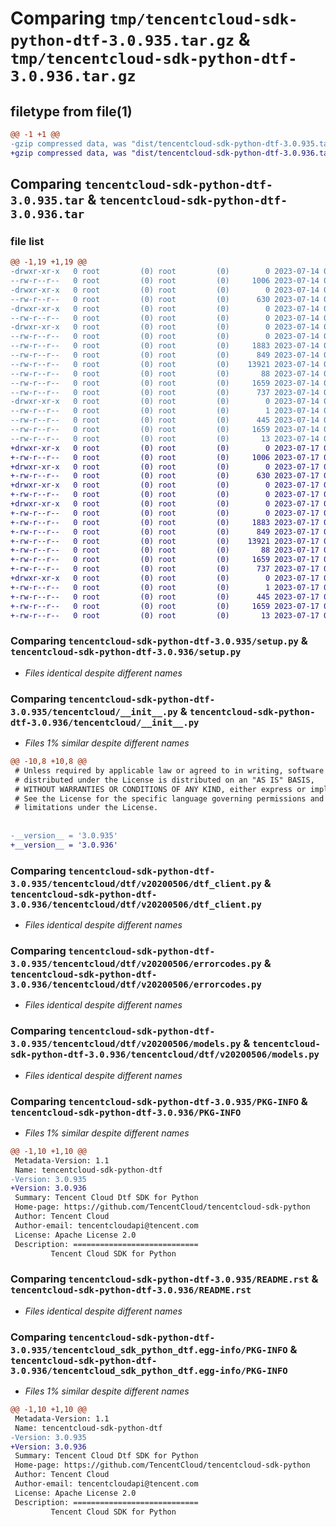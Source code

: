 # Comparing `tmp/tencentcloud-sdk-python-dtf-3.0.935.tar.gz` & `tmp/tencentcloud-sdk-python-dtf-3.0.936.tar.gz`

## filetype from file(1)

```diff
@@ -1 +1 @@
-gzip compressed data, was "dist/tencentcloud-sdk-python-dtf-3.0.935.tar", last modified: Fri Jul 14 00:22:47 2023, max compression
+gzip compressed data, was "dist/tencentcloud-sdk-python-dtf-3.0.936.tar", last modified: Mon Jul 17 00:23:55 2023, max compression
```

## Comparing `tencentcloud-sdk-python-dtf-3.0.935.tar` & `tencentcloud-sdk-python-dtf-3.0.936.tar`

### file list

```diff
@@ -1,19 +1,19 @@
-drwxr-xr-x   0 root         (0) root         (0)        0 2023-07-14 00:22:47.000000 tencentcloud-sdk-python-dtf-3.0.935/
--rw-r--r--   0 root         (0) root         (0)     1006 2023-07-14 00:22:47.000000 tencentcloud-sdk-python-dtf-3.0.935/setup.py
-drwxr-xr-x   0 root         (0) root         (0)        0 2023-07-14 00:22:47.000000 tencentcloud-sdk-python-dtf-3.0.935/tencentcloud/
--rw-r--r--   0 root         (0) root         (0)      630 2023-07-14 00:22:47.000000 tencentcloud-sdk-python-dtf-3.0.935/tencentcloud/__init__.py
-drwxr-xr-x   0 root         (0) root         (0)        0 2023-07-14 00:22:47.000000 tencentcloud-sdk-python-dtf-3.0.935/tencentcloud/dtf/
--rw-r--r--   0 root         (0) root         (0)        0 2023-07-14 00:22:47.000000 tencentcloud-sdk-python-dtf-3.0.935/tencentcloud/dtf/__init__.py
-drwxr-xr-x   0 root         (0) root         (0)        0 2023-07-14 00:22:47.000000 tencentcloud-sdk-python-dtf-3.0.935/tencentcloud/dtf/v20200506/
--rw-r--r--   0 root         (0) root         (0)        0 2023-07-14 00:22:47.000000 tencentcloud-sdk-python-dtf-3.0.935/tencentcloud/dtf/v20200506/__init__.py
--rw-r--r--   0 root         (0) root         (0)     1883 2023-07-14 00:22:47.000000 tencentcloud-sdk-python-dtf-3.0.935/tencentcloud/dtf/v20200506/dtf_client.py
--rw-r--r--   0 root         (0) root         (0)      849 2023-07-14 00:22:47.000000 tencentcloud-sdk-python-dtf-3.0.935/tencentcloud/dtf/v20200506/errorcodes.py
--rw-r--r--   0 root         (0) root         (0)    13921 2023-07-14 00:22:47.000000 tencentcloud-sdk-python-dtf-3.0.935/tencentcloud/dtf/v20200506/models.py
--rw-r--r--   0 root         (0) root         (0)       88 2023-07-14 00:22:47.000000 tencentcloud-sdk-python-dtf-3.0.935/setup.cfg
--rw-r--r--   0 root         (0) root         (0)     1659 2023-07-14 00:22:47.000000 tencentcloud-sdk-python-dtf-3.0.935/PKG-INFO
--rw-r--r--   0 root         (0) root         (0)      737 2023-07-14 00:22:47.000000 tencentcloud-sdk-python-dtf-3.0.935/README.rst
-drwxr-xr-x   0 root         (0) root         (0)        0 2023-07-14 00:22:47.000000 tencentcloud-sdk-python-dtf-3.0.935/tencentcloud_sdk_python_dtf.egg-info/
--rw-r--r--   0 root         (0) root         (0)        1 2023-07-14 00:22:47.000000 tencentcloud-sdk-python-dtf-3.0.935/tencentcloud_sdk_python_dtf.egg-info/dependency_links.txt
--rw-r--r--   0 root         (0) root         (0)      445 2023-07-14 00:22:47.000000 tencentcloud-sdk-python-dtf-3.0.935/tencentcloud_sdk_python_dtf.egg-info/SOURCES.txt
--rw-r--r--   0 root         (0) root         (0)     1659 2023-07-14 00:22:47.000000 tencentcloud-sdk-python-dtf-3.0.935/tencentcloud_sdk_python_dtf.egg-info/PKG-INFO
--rw-r--r--   0 root         (0) root         (0)       13 2023-07-14 00:22:47.000000 tencentcloud-sdk-python-dtf-3.0.935/tencentcloud_sdk_python_dtf.egg-info/top_level.txt
+drwxr-xr-x   0 root         (0) root         (0)        0 2023-07-17 00:23:55.000000 tencentcloud-sdk-python-dtf-3.0.936/
+-rw-r--r--   0 root         (0) root         (0)     1006 2023-07-17 00:23:55.000000 tencentcloud-sdk-python-dtf-3.0.936/setup.py
+drwxr-xr-x   0 root         (0) root         (0)        0 2023-07-17 00:23:55.000000 tencentcloud-sdk-python-dtf-3.0.936/tencentcloud/
+-rw-r--r--   0 root         (0) root         (0)      630 2023-07-17 00:23:55.000000 tencentcloud-sdk-python-dtf-3.0.936/tencentcloud/__init__.py
+drwxr-xr-x   0 root         (0) root         (0)        0 2023-07-17 00:23:55.000000 tencentcloud-sdk-python-dtf-3.0.936/tencentcloud/dtf/
+-rw-r--r--   0 root         (0) root         (0)        0 2023-07-17 00:23:55.000000 tencentcloud-sdk-python-dtf-3.0.936/tencentcloud/dtf/__init__.py
+drwxr-xr-x   0 root         (0) root         (0)        0 2023-07-17 00:23:55.000000 tencentcloud-sdk-python-dtf-3.0.936/tencentcloud/dtf/v20200506/
+-rw-r--r--   0 root         (0) root         (0)        0 2023-07-17 00:23:55.000000 tencentcloud-sdk-python-dtf-3.0.936/tencentcloud/dtf/v20200506/__init__.py
+-rw-r--r--   0 root         (0) root         (0)     1883 2023-07-17 00:23:55.000000 tencentcloud-sdk-python-dtf-3.0.936/tencentcloud/dtf/v20200506/dtf_client.py
+-rw-r--r--   0 root         (0) root         (0)      849 2023-07-17 00:23:55.000000 tencentcloud-sdk-python-dtf-3.0.936/tencentcloud/dtf/v20200506/errorcodes.py
+-rw-r--r--   0 root         (0) root         (0)    13921 2023-07-17 00:23:55.000000 tencentcloud-sdk-python-dtf-3.0.936/tencentcloud/dtf/v20200506/models.py
+-rw-r--r--   0 root         (0) root         (0)       88 2023-07-17 00:23:55.000000 tencentcloud-sdk-python-dtf-3.0.936/setup.cfg
+-rw-r--r--   0 root         (0) root         (0)     1659 2023-07-17 00:23:55.000000 tencentcloud-sdk-python-dtf-3.0.936/PKG-INFO
+-rw-r--r--   0 root         (0) root         (0)      737 2023-07-17 00:23:55.000000 tencentcloud-sdk-python-dtf-3.0.936/README.rst
+drwxr-xr-x   0 root         (0) root         (0)        0 2023-07-17 00:23:55.000000 tencentcloud-sdk-python-dtf-3.0.936/tencentcloud_sdk_python_dtf.egg-info/
+-rw-r--r--   0 root         (0) root         (0)        1 2023-07-17 00:23:55.000000 tencentcloud-sdk-python-dtf-3.0.936/tencentcloud_sdk_python_dtf.egg-info/dependency_links.txt
+-rw-r--r--   0 root         (0) root         (0)      445 2023-07-17 00:23:55.000000 tencentcloud-sdk-python-dtf-3.0.936/tencentcloud_sdk_python_dtf.egg-info/SOURCES.txt
+-rw-r--r--   0 root         (0) root         (0)     1659 2023-07-17 00:23:55.000000 tencentcloud-sdk-python-dtf-3.0.936/tencentcloud_sdk_python_dtf.egg-info/PKG-INFO
+-rw-r--r--   0 root         (0) root         (0)       13 2023-07-17 00:23:55.000000 tencentcloud-sdk-python-dtf-3.0.936/tencentcloud_sdk_python_dtf.egg-info/top_level.txt
```

### Comparing `tencentcloud-sdk-python-dtf-3.0.935/setup.py` & `tencentcloud-sdk-python-dtf-3.0.936/setup.py`

 * *Files identical despite different names*

### Comparing `tencentcloud-sdk-python-dtf-3.0.935/tencentcloud/__init__.py` & `tencentcloud-sdk-python-dtf-3.0.936/tencentcloud/__init__.py`

 * *Files 1% similar despite different names*

```diff
@@ -10,8 +10,8 @@
 # Unless required by applicable law or agreed to in writing, software
 # distributed under the License is distributed on an "AS IS" BASIS,
 # WITHOUT WARRANTIES OR CONDITIONS OF ANY KIND, either express or implied.
 # See the License for the specific language governing permissions and
 # limitations under the License.
 
 
-__version__ = '3.0.935'
+__version__ = '3.0.936'
```

### Comparing `tencentcloud-sdk-python-dtf-3.0.935/tencentcloud/dtf/v20200506/dtf_client.py` & `tencentcloud-sdk-python-dtf-3.0.936/tencentcloud/dtf/v20200506/dtf_client.py`

 * *Files identical despite different names*

### Comparing `tencentcloud-sdk-python-dtf-3.0.935/tencentcloud/dtf/v20200506/errorcodes.py` & `tencentcloud-sdk-python-dtf-3.0.936/tencentcloud/dtf/v20200506/errorcodes.py`

 * *Files identical despite different names*

### Comparing `tencentcloud-sdk-python-dtf-3.0.935/tencentcloud/dtf/v20200506/models.py` & `tencentcloud-sdk-python-dtf-3.0.936/tencentcloud/dtf/v20200506/models.py`

 * *Files identical despite different names*

### Comparing `tencentcloud-sdk-python-dtf-3.0.935/PKG-INFO` & `tencentcloud-sdk-python-dtf-3.0.936/PKG-INFO`

 * *Files 1% similar despite different names*

```diff
@@ -1,10 +1,10 @@
 Metadata-Version: 1.1
 Name: tencentcloud-sdk-python-dtf
-Version: 3.0.935
+Version: 3.0.936
 Summary: Tencent Cloud Dtf SDK for Python
 Home-page: https://github.com/TencentCloud/tencentcloud-sdk-python
 Author: Tencent Cloud
 Author-email: tencentcloudapi@tencent.com
 License: Apache License 2.0
 Description: ============================
         Tencent Cloud SDK for Python
```

### Comparing `tencentcloud-sdk-python-dtf-3.0.935/README.rst` & `tencentcloud-sdk-python-dtf-3.0.936/README.rst`

 * *Files identical despite different names*

### Comparing `tencentcloud-sdk-python-dtf-3.0.935/tencentcloud_sdk_python_dtf.egg-info/PKG-INFO` & `tencentcloud-sdk-python-dtf-3.0.936/tencentcloud_sdk_python_dtf.egg-info/PKG-INFO`

 * *Files 1% similar despite different names*

```diff
@@ -1,10 +1,10 @@
 Metadata-Version: 1.1
 Name: tencentcloud-sdk-python-dtf
-Version: 3.0.935
+Version: 3.0.936
 Summary: Tencent Cloud Dtf SDK for Python
 Home-page: https://github.com/TencentCloud/tencentcloud-sdk-python
 Author: Tencent Cloud
 Author-email: tencentcloudapi@tencent.com
 License: Apache License 2.0
 Description: ============================
         Tencent Cloud SDK for Python
```


